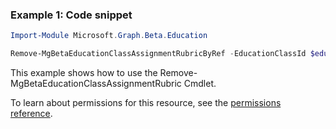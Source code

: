 ### Example 1: Code snippet

```powershellImport-Module Microsoft.Graph.Beta.Education

Remove-MgBetaEducationClassAssignmentRubricByRef -EducationClassId $educationClassId -EducationAssignmentId $educationAssignmentId
```
This example shows how to use the Remove-MgBetaEducationClassAssignmentRubric Cmdlet.
To learn about permissions for this resource, see the [permissions reference](/graph/permissions-reference).

